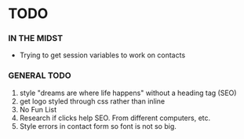 # TODO

### IN THE MIDST
- Trying to get session variables to work on contacts

### GENERAL TODO
1. style "dreams are where life happens" without a heading tag (SEO)
2. get logo styled through css rather than inline
3. No Fun List
4. Research if clicks help SEO. From different computers, etc.
5. Style errors in contact form so font is not so big.

